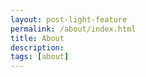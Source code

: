 ```yaml
---
layout: post-light-feature
permalink: /about/index.html
title: About
description:
tags: [about]
---
```

